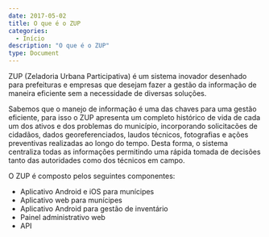 ```yaml
---
date: 2017-05-02
title: O que é o ZUP
categories:
  - Início
description: "O que é o ZUP"
type: Document
---
```


ZUP (Zeladoria Urbana Participativa) é um sistema inovador desenhado para prefeituras e empresas que desejam fazer a gestão da informação de maneira eficiente sem a necessidade de diversas soluções.

Sabemos que o manejo de informação é uma das chaves para uma gestão eficiente, para isso o ZUP apresenta um completo histórico de vida de cada um dos ativos e dos problemas do município, incorporando solicitacões de cidadãos, dados georeferenciados, laudos técnicos, fotografias e ações preventivas realizadas ao longo do tempo. Desta forma, o sistema centraliza todas as informações permitindo uma rápida tomada de decisões tanto das autoridades como dos técnicos em campo.

O ZUP é composto pelos seguintes componentes:

- Aplicativo Android e iOS para munícipes
- Aplicativo web para munícipes
- Aplicativo Android para gestão de inventário
- Painel administrativo web
- API